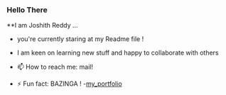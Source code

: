 ### Hello There

**I am Joshith Reddy ...

- you're currently staring at my Readme file !
- I am keen on learning new stuff and happy to collaborate with others

- 📫 How to reach me: mail!
- ⚡ Fun fact: BAZINGA !
-[my_portfolio](https://jos-re.github.io/)
